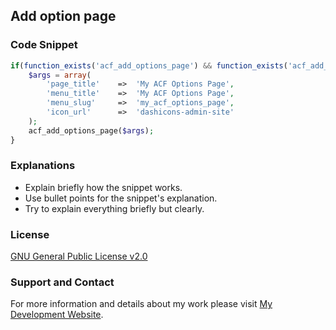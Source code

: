 ## Add option page

### Code Snippet

```php
if(function_exists('acf_add_options_page') && function_exists('acf_add_options_sub_page')) {
    $args = array(
        'page_title'    =>  'My ACF Options Page',
        'menu_title'    =>  'My ACF Options Page',
        'menu_slug'     =>  'my_acf_options_page',
        'icon_url'      =>  'dashicons-admin-site'
    );
    acf_add_options_page($args);
}
```
### Explanations
- Explain briefly how the snippet works.
- Use bullet points for the snippet's explanation.
- Try to explain everything briefly but clearly.

### License

[GNU General Public License v2.0](https://github.com/dedewiweka/snippets/blob/main/LICENSE)


### Support and Contact

For more information and details about my work please visit [My Development Website](https://dede.wiweka.com/development).